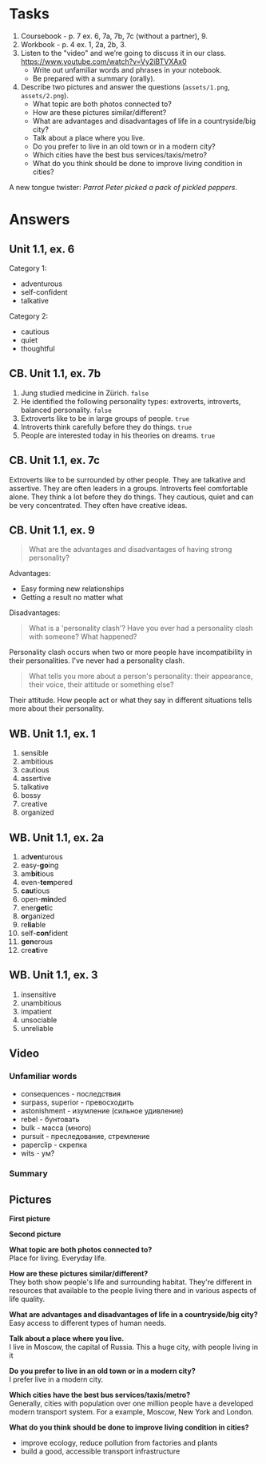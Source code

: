 # Tasks
1. Coursebook - p. 7 ex. 6, 7a, 7b, 7c (without a partner), 9.
2. Workbook - p. 4 ex. 1, 2a, 2b, 3.
3. Listen to the "video" and we’re going to discuss it in our class. https://www.youtube.com/watch?v=Vy2iBTVXAx0
    * Write out unfamiliar words and phrases in your notebook.
    * Be prepared with a summary (orally).
4. Describe two pictures and answer the questions (`assets/1.png`, `assets/2.png`).
    * What topic are both photos connected to?
    * How are these pictures similar/different?
    * What are advantages and disadvantages of life in a countryside/big city?
    * Talk about a place where you live.
    * Do you prefer to live in an old town or in a modern city?
    * Which cities have the best bus services/taxis/metro?
    * What do you think should be done to improve living condition in cities?

A new tongue twister: _Parrot Peter picked a pack of pickled peppers_.

# Answers
## Unit 1.1, ex. 6
Category 1:
* adventurous
* self-confident
* talkative

Category 2:
* cautious
* quiet
* thoughtful

## CB. Unit 1.1, ex. 7b
1. Jung studied medicine in Zürich. `false`
2. He identified the following personality types: extroverts, introverts, balanced personality. `false`
3. Extroverts like to be in large groups of people. `true`
4. Introverts think carefully before they do things. `true`
5. People are interested today in his theories on dreams. `true`

## CB. Unit 1.1, ex. 7c
Extroverts like to be surrounded by other people. They are talkative and assertive. They are often leaders in a groups.
Introverts feel comfortable alone. They think a lot before they do things. They cautious, quiet and can be very concentrated. They often have creative ideas.

## CB. Unit 1.1, ex. 9
> What are the advantages and disadvantages of having strong personality?

Advantages:
* Easy forming new relationships
* Getting a result no matter what

Disadvantages:

> What is a 'personality clash'? Have you ever had a personality clash with someone? What happened?

Personality clash occurs when two or more people have incompatibility in their personalities. I've never had a personality clash.

> What tells you more about a person's personality: their appearance, their voice, their attitude or something else?

Their attitude. How people act or what they say in different situations tells more about their personality.

## WB. Unit 1.1, ex. 1
1. sensible
2. ambitious
3. cautious
4. assertive
5. talkative
6. bossy
7. creative
8. organized

## WB. Unit 1.1, ex. 2a
1. ad**ven**turous
2. easy-**go**ing
3. am**bit**ious
4. even-**tem**pered
5. **cau**tious
6. open-**min**ded
7. ener**get**ic
8. **or**ganized
9. re**lia**ble
10. self-**con**fident
11. **gen**erous
12. cre**at**ive

## WB. Unit 1.1, ex. 3
1. insensitive
2. unambitious
3. impatient
4. unsociable
5. unreliable

## Video
### Unfamiliar words
* consequences - последствия
* surpass, superior - превосходить
* astonishment - изумление (сильное удивление)
* rebel - бунтовать
* bulk - масса (много)
* pursuit - преследование, стремление
* paperclip - скрепка
* wits - ум?

### Summary


## Pictures
**First picture**  

**Second picture**  

**What topic are both photos connected to?**  
Place for living. Everyday life.

**How are these pictures similar/different?**  
They both show people's life and surrounding habitat. They're different in resources that available to the people living there and in various aspects of life quality.

**What are advantages and disadvantages of life in a countryside/big city?**  
Easy access to different types of human needs.

**Talk about a place where you live.**  
I live in Moscow, the capital of Russia. This a huge city, with people living in it

**Do you prefer to live in an old town or in a modern city?**  
I prefer live in a modern city.

**Which cities have the best bus services/taxis/metro?**  
Generally, cities with population over one million people have a developed modern transport system. For a example, Moscow, New York and London.

**What do you think should be done to improve living condition in cities?**  
* improve ecology, reduce pollution from factories and plants
* build a good, accessible transport infrastructure
